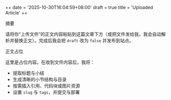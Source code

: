 ++ 
date = '2025-10-30T16:04:59+08:00'
draft = true
title = 'Uploaded Article'
++ 

摘要

请将你“上传文件”的正文内容粘贴到这篇文章下方（或把文件发给我，我会自动解析并替换正文）。完成后我会把 `draft` 改为 `false` 并发布到站点。

正文占位

这里是占位内容。在收到文件内容后，我将：
- 提取标题与小结
- 生成清晰的小节结构与目录
- 按需插入引用、代码块或图片资源
- 设置 `slug` 与 `tags`，并提交与部署